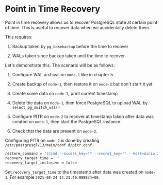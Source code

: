 Point in Time Recovery
======================

Point in time recovery allows us to recover PostgreSQL state at certain point of time. This is useful to recover data when we accidentally delete them.

This requires:

1. Backup taken by `pg_basebackup` before the time to recover

2. WALs taken since backup taken until the time to recover

Let's demonstrate this. The scenario will be as follows:

1. Configure WAL archival on `node-1` like in chapter 5

1. Create backup of `node-1`, then restore it on `node-2` but don't start it yet

1. Create some data on `node-1`, print current timestamp

1. Delete the data on `node-1`, then force PostgreSQL to upload WAL by `select pg_switch_wal()`

1. Configure PITR on `node-2` to recover at timestamp taken after data was created on `node-1`, then start the PostgreSQL instance.

1. Check that the data are present on `node-2`.

Configuring PITR on `node-2` is done by creating `/etc/postgresql/13/main/conf.d/pitr.conf`

``` bash
restore_command = 's3cmd --access_key="" --secret_key="" --host=minio.203.6.148.201.nip.io --host-bucket=minio.203.6.148.201.nip.io --no-ssl get s3://postgresql-training/wal/me/%f %p'
recovery_target_time = ''
recovery_target_inclusive = false
```

Set `recovery_target_time` to the timestamp after data was created on `node-1`. For example `2021-08-24 14:23:40.988834+00`.

